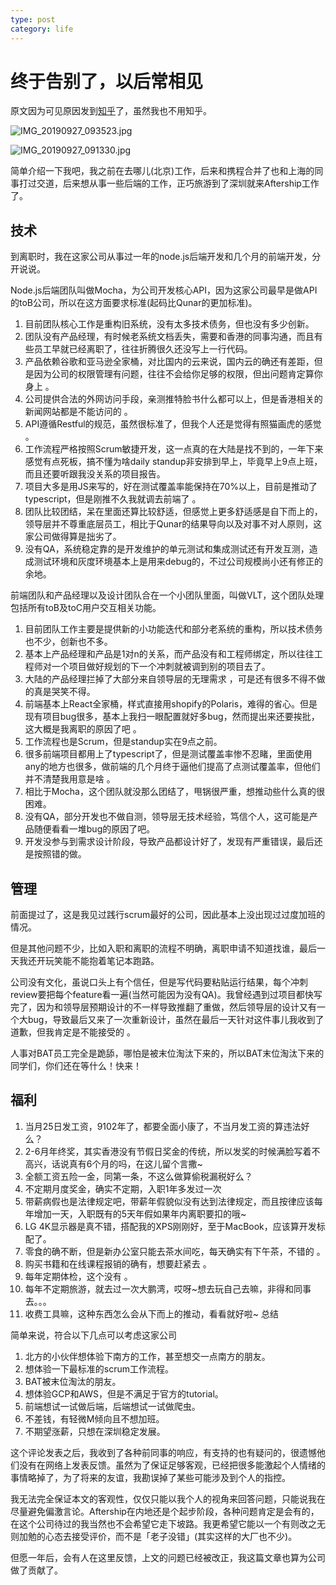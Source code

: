 ```yaml
---
type: post
category: life
---
```

# 终于告别了，以后常相见

原文因为可见原因发到[知乎](https://www.zhihu.com/question/298719767/answer/839801346)了，虽然我也不用知乎。

![IMG_20190927_093523.jpg](http://ww1.sinaimg.cn/mw690/89d0a2e1gy1g8hgstqeblj20xp0xp7iq.jpg)

![IMG_20190927_091330.jpg](http://ww1.sinaimg.cn/mw690/89d0a2e1gy1g8hguggl1cj22001i0hdt.jpg)

简单介绍一下我吧，我之前在去哪儿(北京)工作，后来和携程合并了也和上海的同事打过交道，后来想从事一些后端的工作，正巧旅游到了深圳就来Aftership工作了。

## 技术

到离职时，我在这家公司从事过一年的node.js后端开发和几个月的前端开发，分开说说。

Node.js后端团队叫做Mocha，为公司开发核心API，因为这家公司最早是做API的toB公司，所以在这方面要求标准(起码比Qunar的更加标准)。

1. 目前团队核心工作是重构旧系统，没有太多技术债务，但也没有多少创新。
2. 团队没有产品经理，有时候老系统文档丢失，需要和香港的同事沟通，而且有些员工早就已经离职了，往往折腾很久还没写上一行代码。
3. 产品依赖谷歌和亚马逊全家桶，对比国内的云来说，国内云的确还有差距，但是因为公司的权限管理有问题，往往不会给你足够的权限，但出问题肯定算你身上 。
4. 公司提供合法的外网访问手段，亲测推特脸书什么都可以上，但是香港相关的新闻网站都是不能访问的 。
5. API遵循Restful的规范，虽然很标准了，但我个人还是觉得有照猫画虎的感觉 。
6. 工作流程严格按照Scrum敏捷开发，这一点真的在大陆是找不到的，一年下来感觉有点死板，搞不懂为啥daily standup非安排到早上，毕竟早上9点上班，而且还要听跟我没关系的项目报告。
7. 项目大多是用JS来写的，好在测试覆盖率能保持在70%以上，目前是推动了typescript，但是刚推不久我就调去前端了 。
8. 团队比较团结，呆在里面还算比较舒适，但感觉上更多舒适感是自下而上的，领导层并不尊重底层员工，相比于Qunar的结果导向以及对事不对人原则，这家公司做得算是拙劣了。
9. 没有QA，系统稳定靠的是开发维护的单元测试和集成测试还有开发互测，造成测试环境和灰度环境基本上是用来debug的，不过公司规模尚小还有修正的余地。

前端团队和产品经理以及设计团队合在一个小团队里面，叫做VLT，这个团队处理包括所有toB及toC用户交互相关功能。

1. 目前团队工作主要是提供新的小功能迭代和部分老系统的重构，所以技术债务也不少，创新也不多。
2. 基本上产品经理和产品是1对n的关系，而产品没有和工程师绑定，所以往往工程师对一个项目做好规划的下一个冲刺就被调到别的项目去了。
3. 大陆的产品经理拦掉了大部分来自领导层的无理需求 ，可是还有很多不得不做的真是哭笑不得。
4. 前端基本上React全家桶，样式直接用shopify的Polaris，难得的省心。但是现有项目bug很多，基本上我扫一眼配置就好多bug，然而提出来还要挨批，这大概是我离职的原因了吧 。
5. 工作流程也是Scrum，但是standup实在9点之前。
6. 很多前端项目都用上了typescript了，但是测试覆盖率惨不忍睹，里面使用any的地方也很多，做前端的几个月终于逼他们提高了点测试覆盖率，但他们并不清楚我用意是啥 。
7. 相比于Mocha，这个团队就没那么团结了，甩锅很严重，想推动些什么真的很困难。
8. 没有QA，部分开发也不做自测，领导层无技术经验，笃信个人，这可能是产品随便看看一堆bug的原因了吧。
9. 开发没参与到需求设计阶段，导致产品都设计好了，发现有严重错误，最后还是按照错的做。

## 管理

前面提过了，这是我见过践行scrum最好的公司，因此基本上没出现过过度加班的情况。

但是其他问题不少，比如入职和离职的流程不明确，离职申请不知道找谁，最后一天我还开玩笑能不能抱着笔记本跑路。

公司没有文化，虽说口头上有个信任，但是写代码要粘贴运行结果，每个冲刺review要把每个feature看一遍(当然可能因为没有QA)。我曾经遇到过项目都快写完了，因为和领导层预期设计的不一样导致推翻了重做，然后领导层的设计又有一个大bug，导致最后又来了一次重新设计，虽然在最后一天针对这件事儿我收到了道歉，但我肯定是不能接受的 。

人事对BAT员工完全是跪舔，哪怕是被末位淘汰下来的，所以BAT末位淘汰下来的同学们，你们还在等什么！快来！

## 福利

1. 当月25日发工资，9102年了，都要全面小康了，不当月发工资的算违法好么？
2. 2-6月年终奖，其实香港没有节假日奖金的传统，所以发奖的时候满脸写着不高兴，话说真有6个月的吗，在这儿留个言撒~
3. 全额工资五险一金，同第一条，不这么做算偷税漏税好么？
4. 不定期月度奖金，确实不定期，入职1年多发过一次
5. 带薪病假也是法律规定吧，带薪年假貌似没有达到法律规定，而且按律应该每年增加一天，入职既有的5天年假如果年内离职要扣的哦~
6. LG 4K显示器是真不错，搭配我的XPS刚刚好，至于MacBook，应该算开发标配了。
7. 零食的确不断，但是新办公室只能去茶水间吃，每天确实有下午茶，不错的 。
8. 购买书籍和在线课程报销的确有，想要赶紧去 。
9. 每年定期体检，这个没有 。
10. 每年不定期旅游，就去过一次大鹏湾，哎呀~想去玩自己去嘛，非得和同事去。。。
11. 收费工具嘛，这种东西怎么会从下而上的推动，看看就好啦~
总结

简单来说，符合以下几点可以考虑这家公司

1. 北方的小伙伴想体验下南方的工作，甚至想交一点南方的朋友。
2. 想体验一下最标准的scrum工作流程。
3. BAT被末位淘汰的朋友。
4. 想体验GCP和AWS，但是不满足于官方的tutorial。
5. 前端想试一试做后端，后端想试一试做爬虫。
6. 不差钱，有轻微M倾向且不想加班。
7. 不期望涨薪，只想在深圳稳定发展。

这个评论发表之后，我收到了各种前同事的响应，有支持的也有疑问的，很遗憾他们没有在网络上发表反馈。虽然为了保证足够客观，已经把很多能激起个人情绪的事情略掉了，为了将来的友谊，我勘误掉了某些可能涉及到个人的指控。

我无法完全保证本文的客观性，仅仅只能以我个人的视角来回答问题，只能说我在尽量避免偏激言论。Aftership在内地还是个起步阶段，各种问题肯定是会有的，在这个公司待过的我当然也不会希望它走下坡路。我更希望它能以一个有则改之无则加勉的心态去接受评价，而不是「老子没错」(其实这样的大厂也不少)。

但愿一年后，会有人在这里反馈，上文的问题已经被改正，我这篇文章也算为公司做了贡献了。